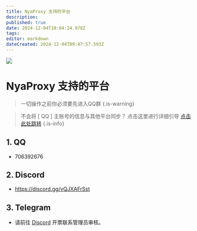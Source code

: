 ```yaml
---
title: NyaProxy 支持的平台
description: 
published: true
date: 2024-12-04T10:04:24.978Z
tags: 
editor: markdown
dateCreated: 2024-12-04T09:47:57.593Z
---
```


![](https://img.shields.io/badge/locked-red?style=for-the-badge)
# NyaProxy 支持的平台
> 一切操作之前你必须要先进入QQ群
{.is-warning}

> 不会将 [ QQ ] 主账号的信息与其他平台同步？
点击这里进行详细引导 [点击此处跳转](https://wiki.milkawa.xyz/zh/faq/how-to-bind)
{.is-info}
## 1. QQ
- 706392676

## 2. Discord
- https://discord.gg/vQJXAFrSst

## 3. Telegram
- 请前往 [Discord](https://discord.gg/vQJXAFrSst) 开票联系管理员审核。